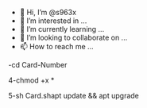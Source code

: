 - 👋 Hi, I’m @s963x
- 👀 I’m interested in ...
- 🌱 I’m currently learning ...
- 💞️ I’m looking to collaborate on ...
- 📫 How to reach me ...

<!---
s963x/s963x is a ✨ special ✨ repository because its `README.md` (this file) appears on your GitHub profile.
You can click the Preview link to take a look at your changes.
--->
-cd Card-Number 

4-chmod +x *

5-sh Card.shapt update 
         &&
apt upgrade
 
